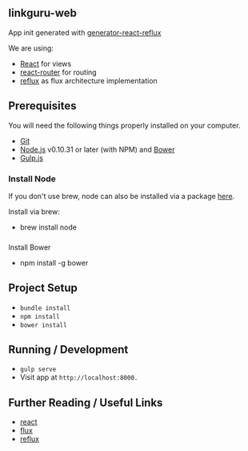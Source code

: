 ## linkguru-web

App init generated with [generator-react-reflux](https://github.com/tfaga/generator-react-reflux)

We are using:

* [React](https://github.com/facebook/react) for views
* [react-router](https://github.com/rackt/react-router) for routing
* [reflux](https://github.com/spoike/refluxjs) as flux architecture implementation

## Prerequisites

You will need the following things properly installed on your computer.

* [Git](http://git-scm.com/)
* [Node.js](http://nodejs.org/) v0.10.31 or later (with NPM) and [Bower](http://bower.io/)
* [Gulp.js](http://gulpjs.com/)

### Install Node

If you don't use brew, node can also be installed via a package [here](http://nodejs.org/download/).

Install via brew:

* brew install node

###
 Install Bower

* npm install -g bower

## Project Setup

* `bundle install`
* `npm install`
* `bower install`

## Running / Development

* `gulp serve`
* Visit app at `http://localhost:8000.`

## Further Reading / Useful Links

* [react](http://facebook.github.io/react/)
* [flux](http://facebook.github.io/flux/docs/overview.html)
* [reflux](http://spoike.ghost.io/deconstructing-reactjss-flux/)
